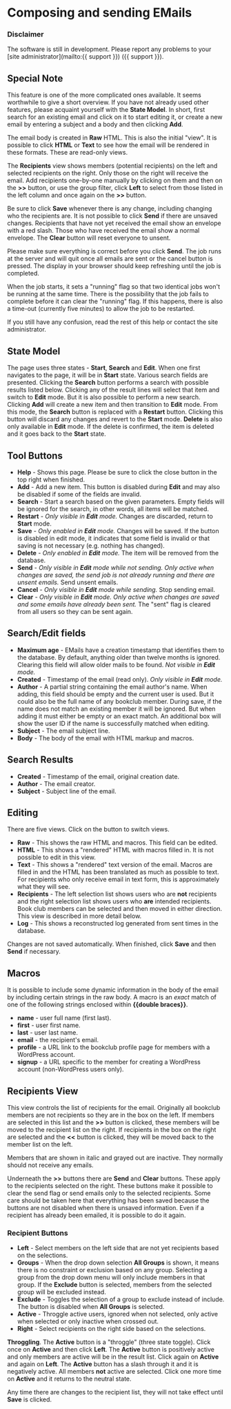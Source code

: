 # Composing and sending EMails

### Disclaimer
The software is still in development. Please report any problems to your [site administrator](mailto:{{ support }}) ({{ support }}).

## Special Note
This feature is one of the more complicated ones available. It seems worthwhile to give a short overview. If you have not already used other features, please acquaint yourself with the **State Model**. In short, first search for an existing email and click on it to start editing it, or create a new email by entering a subject and a body and then clicking **Add**.

The email body is created in **Raw** HTML. This is also the initial "view". It is possible to click **HTML** or **Text** to see how the email will be rendered in these formats. These are read-only views.

The **Recipients** view shows members (potential recipients) on the left and selected recipients on the right. Only those on the right will receive the email. Add recipients one-by-one manually by clicking on them and then on the **>>** button, or use the group filter, click **Left** to select from those listed in the left column and once again on the **>>** button.

Be sure to click **Save** whenever there is any change, including changing who the recipients are. It is not possible to click **Send** if there are unsaved changes. Recipients that have not yet received the email show an envelope with a red slash. Those who have received the email show a normal envelope. The **Clear** button will reset everyone to unsent.

Please make sure everything is correct before you click **Send**. The job runs at the server and will quit once all emails are sent or the cancel button is pressed. The display in your browser should keep refreshing until the job is completed.

When the job starts, it sets a "running" flag so that two identical jobs won't be running at the same time. There is the possibility that the job fails to complete before it can clear the "running" flag. If this happens, there is also a time-out (currently five minutes) to allow the job to be restarted.

If you still have any confusion, read the rest of this help or contact the site administrator.

## State Model
The page uses three states - **Start**, **Search** and **Edit**. When one first navigates to the page, it will be in **Start** state. Various search fields are presented. Clicking the **Search** button performs a search with possible results listed below. Clicking any of the result lines will select that item and switch to **Edit** mode. But it is also possible to perform a new search. Clicking **Add** will create a new item and then transition to **Edit** mode. From this mode, the **Search** button is replaced with a **Restart** button. Clicking this button will discard any changes and revert to the **Start** mode. **Delete** is also only available in **Edit** mode. If the delete is confirmed, the item is deleted and it goes back to the **Start** state.

## Tool Buttons
- **Help** - Shows this page. Please be sure to click the close button in the top right when finished.
- **Add** - Add a new item. This button is disabled during **Edit** and may also be disabled if some of the fields are invalid.
- **Search** - Start a search based on the given parameters. Empty fields will be ignored for the search, in other words, all items will be matched.
- **Restart** - *Only visible in **Edit** mode.* Changes are discarded, return to **Start** mode.
- **Save** - *Only enabled in **Edit** mode.* Changes will be saved. If the button is disabled in edit mode, it indicates that some field is invalid or that saving is not necessary (e.g. nothing has changed).
- **Delete** - *Only enabled in **Edit** mode.* The item will be removed from the database.
- **Send** - *Only visible in **Edit** mode while not sending.* *Only active when changes are saved, the send job is not already running and there are unsent emails.* Send unsent emails.
- **Cancel** - *Only visible in **Edit** mode while sending.* Stop sending email.
- **Clear** - *Only visible in **Edit** mode.* *Only active when changes are saved and some emails have already been sent.* The "sent" flag is cleared from all users so they can be sent again.

## Search/Edit fields
- **Maximum age** - EMails have a creation timestamp that identifies them to the database. By default, anything older than twelve months is ignored. Clearing this field will allow older mails to be found. *Not visible in **Edit** mode.*
- **Created** - Timestamp of the email (read only). *Only visible in **Edit** mode.*
- **Author** - A partial string containing the email author's name. When adding, this field should be empty and the current user is used. But it could also be the full name of any bookclub member. During save, if the name does not match an existing member it will be ignored. But when adding it must either be empty or an exact match. An additional box will show the user ID if the name is successfully matched when editing.
- **Subject** - The email subject line.
- **Body** - The body of the email with HTML markup and macros.

## Search Results
- **Created** - Timestamp of the email, original creation date.
- **Author** - The email creator.
- **Subject** - Subject line of the email.

## Editing
There are five views. Click on the button to switch views.

- **Raw** - This shows the raw HTML and macros. This field can be edited.
- **HTML** - This shows a "rendered" HTML with macros filled in. It is not possible to edit in this view.
- **Text** - This shows a "rendered" text version of the email. Macros are filled in and the HTML has been translated as much as possible to text. For recipients who only receive email in text form, this is approximately what they will see.
- **Recipients** - The left selection list shows users who are **not** recipients and the right selection list shows users who **are** intended recipients. Book club members can be selected and then moved in either direction. This view is described in more detail below.
- **Log** - This shows a reconstructed log generated from sent times in the database.

Changes are not saved automatically. When finished, click **Save** and then **Send** if necessary.

## Macros
It is possible to include some dynamic information in the body of the email by including certain strings in the raw body. A macro is an *exact* match of one of the following strings enclosed within **\{\{double braces\}\}**.

- **name** - user full name (first last).
- **first** - user first name.
- **last** - user last name.
- **email** - the recipient's email.
- **profile** - a URL link to the bookclub profile page for members with a WordPress account.
- **signup** - a URL specific to the member for creating a WordPress account (non-WordPress users only).

## Recipients View
This view controls the list of recipients for the email. Originally all bookclub members are not recipients so they are in the box on the left. If members are selected in this list and the **>>** button is clicked, these members will be moved to the recipient list on the right. If recipients in the box on the right are selected and the **<<** button is clicked, they will be moved back to the member list on the left.

Members that are shown in italic and grayed out are inactive. They normally should not receive any emails.

Underneath the **>>** buttons there are **Send** and **Clear** buttons. These apply to the recipients selected on the right. These buttons make it possible to clear the send flag or send emails only to the selected recipients. Some care should be taken here that everything has been saved because the buttons are not disabled when there is unsaved information. Even if a recipient has already been emailed, it is possible to do it again.

### Recipient Buttons
- **Left** - Select members on the left side that are not yet recipients based on the selections.
- **Groups** - When the drop down selection **All Groups** is shown, it means there is no constraint or exclusion based on any group. Selecting a group from the drop down menu will only include members in that group. If the **Exclude**  button is selected, members from the selected group will be excluded instead.
- **Exclude** - Toggles the selection of a group to exclude instead of include. The button is disabled when **All Groups** is selected.
- **Active** - Throggle active users, ignored when not selected, only active when selected or only inactive when crossed out.
- **Right** - Select recipients on the right side based on the selections.

**Throggling**. The **Active** button is a "throggle" (three state toggle). Click once on **Active** and then click **Left**. The **Active** button is positively active and only members are active will be in the result list. Click again on **Active** and again on **Left**. The **Active** button has a slash through it and it is negatively active. All members **not** active are selected. Click one more time on **Active** and it returns to the neutral state.

Any time there are changes to the recipient list, they will not take effect until **Save** is clicked.
